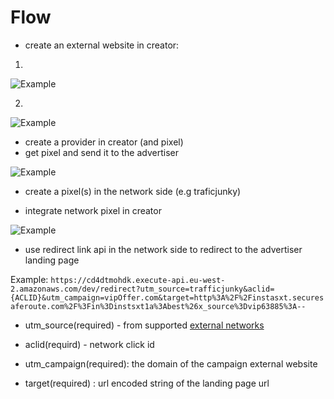 # Flow

* create an external website in creator:

1)

![Example](../images/create-external-1.png)

2)

![Example](../images/create-external-2.png)

* create a provider in creator (and pixel)
* get pixel and send it to the advertiser

![Example](../images/create-provider-pixel.png)

* create a pixel(s) in the network side (e.g traficjunky)

* integrate network pixel in creator

![Example](../images/integrate-network-pixel-in-creator.png)


* use redirect link api in the network side to redirect to the advertiser landing page

Example:
`https://cd4dtmohdk.execute-api.eu-west-2.amazonaws.com/dev/redirect?utm_source=trafficjunky&aclid={ACLID}&utm_campaign=vipOffer.com&target=http%3A%2F%2Finstasxt.securesaferoute.com%2F%3Fin%3Dinstsxt1a%3Abest%26x_source%3Dvip63885%3A--`


* utm_source(required) - from supported [external networks](supported-external-networks.md)

* aclid(requird) - network click id
* utm_campaign(required): the domain of the campaign external website
* target(required) : url encoded string of the landing page url